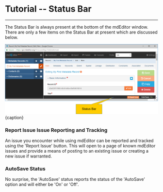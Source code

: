 # Tutorial -- Status Bar
---

The <span class="md-window">Status Bar</span> is always present at the bottom of the mdEditor window.  There are only a few items on the <span class="md-window">Status Bar</span> at present which are discussed below.

![The Status Bar](/assets/tutorial/status-bar.png){caption}

### <span class="btn btn-warning btn-xs"> <i class="fa fa-github"> </i> Report Issue</span> Issue Reporting and Tracking 

An issue you encounter while using mdEditor can be reported and tracked using the 'Report Issue' button.  This will open to a page of known mdEditor issues and provide a means of posting to an existing issue or creating a new issue if warranted. 

### AutoSave Status

No surprise, the 'AutoSave' status reports the status of the 'AutoSave' option and will either be 'On' or 'Off'.
